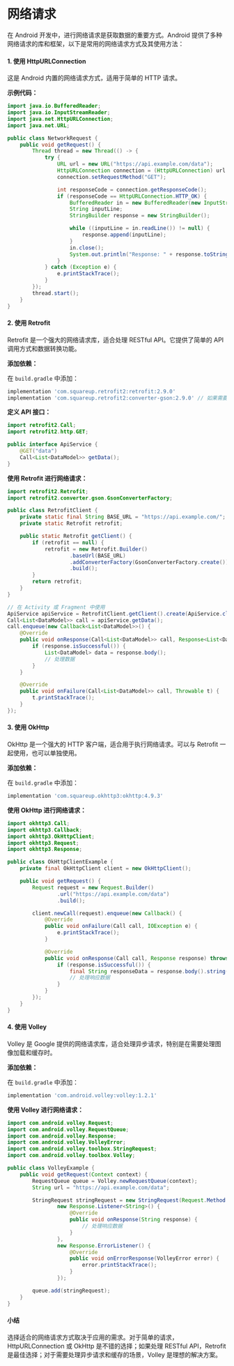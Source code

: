 # 网络请求

在 Android 开发中，进行网络请求是获取数据的重要方式。Android 提供了多种网络请求的库和框架，以下是常用的网络请求方式及其使用方法：

#### 1. **使用 HttpURLConnection**

这是 Android 内置的网络请求方式，适用于简单的 HTTP 请求。

**示例代码：**

```java
import java.io.BufferedReader;
import java.io.InputStreamReader;
import java.net.HttpURLConnection;
import java.net.URL;

public class NetworkRequest {
    public void getRequest() {
        Thread thread = new Thread(() -> {
            try {
                URL url = new URL("https://api.example.com/data");
                HttpURLConnection connection = (HttpURLConnection) url.openConnection();
                connection.setRequestMethod("GET");

                int responseCode = connection.getResponseCode();
                if (responseCode == HttpURLConnection.HTTP_OK) {
                    BufferedReader in = new BufferedReader(new InputStreamReader(connection.getInputStream()));
                    String inputLine;
                    StringBuilder response = new StringBuilder();

                    while ((inputLine = in.readLine()) != null) {
                        response.append(inputLine);
                    }
                    in.close();
                    System.out.println("Response: " + response.toString());
                }
            } catch (Exception e) {
                e.printStackTrace();
            }
        });
        thread.start();
    }
}
```

#### 2. **使用 Retrofit**

Retrofit 是一个强大的网络请求库，适合处理 RESTful API。它提供了简单的 API 调用方式和数据转换功能。

**添加依赖：**

在 `build.gradle` 中添加：

```gradle
implementation 'com.squareup.retrofit2:retrofit:2.9.0'
implementation 'com.squareup.retrofit2:converter-gson:2.9.0' // 如果需要解析 JSON
```

**定义 API 接口：**

```java
import retrofit2.Call;
import retrofit2.http.GET;

public interface ApiService {
    @GET("data")
    Call<List<DataModel>> getData();
}
```

**使用 Retrofit 进行网络请求：**

```java
import retrofit2.Retrofit;
import retrofit2.converter.gson.GsonConverterFactory;

public class RetrofitClient {
    private static final String BASE_URL = "https://api.example.com/";
    private static Retrofit retrofit;

    public static Retrofit getClient() {
        if (retrofit == null) {
            retrofit = new Retrofit.Builder()
                    .baseUrl(BASE_URL)
                    .addConverterFactory(GsonConverterFactory.create())
                    .build();
        }
        return retrofit;
    }
}

// 在 Activity 或 Fragment 中使用
ApiService apiService = RetrofitClient.getClient().create(ApiService.class);
Call<List<DataModel>> call = apiService.getData();
call.enqueue(new Callback<List<DataModel>>() {
    @Override
    public void onResponse(Call<List<DataModel>> call, Response<List<DataModel>> response) {
        if (response.isSuccessful()) {
            List<DataModel> data = response.body();
            // 处理数据
        }
    }

    @Override
    public void onFailure(Call<List<DataModel>> call, Throwable t) {
        t.printStackTrace();
    }
});
```

#### 3. **使用 OkHttp**

OkHttp 是一个强大的 HTTP 客户端，适合用于执行网络请求。可以与 Retrofit 一起使用，也可以单独使用。

**添加依赖：**

在 `build.gradle` 中添加：

```gradle
implementation 'com.squareup.okhttp3:okhttp:4.9.3'
```

**使用 OkHttp 进行网络请求：**

```java
import okhttp3.Call;
import okhttp3.Callback;
import okhttp3.OkHttpClient;
import okhttp3.Request;
import okhttp3.Response;

public class OkHttpClientExample {
    private final OkHttpClient client = new OkHttpClient();

    public void getRequest() {
        Request request = new Request.Builder()
                .url("https://api.example.com/data")
                .build();

        client.newCall(request).enqueue(new Callback() {
            @Override
            public void onFailure(Call call, IOException e) {
                e.printStackTrace();
            }

            @Override
            public void onResponse(Call call, Response response) throws IOException {
                if (response.isSuccessful()) {
                    final String responseData = response.body().string();
                    // 处理响应数据
                }
            }
        });
    }
}
```

#### 4. **使用 Volley**

Volley 是 Google 提供的网络请求库，适合处理异步请求，特别是在需要处理图像加载和缓存时。

**添加依赖：**

在 `build.gradle` 中添加：

```gradle
implementation 'com.android.volley:volley:1.2.1'
```

**使用 Volley 进行网络请求：**

```java
import com.android.volley.Request;
import com.android.volley.RequestQueue;
import com.android.volley.Response;
import com.android.volley.VolleyError;
import com.android.volley.toolbox.StringRequest;
import com.android.volley.toolbox.Volley;

public class VolleyExample {
    public void getRequest(Context context) {
        RequestQueue queue = Volley.newRequestQueue(context);
        String url = "https://api.example.com/data";

        StringRequest stringRequest = new StringRequest(Request.Method.GET, url,
                new Response.Listener<String>() {
                    @Override
                    public void onResponse(String response) {
                        // 处理响应数据
                    }
                },
                new Response.ErrorListener() {
                    @Override
                    public void onErrorResponse(VolleyError error) {
                        error.printStackTrace();
                    }
                });

        queue.add(stringRequest);
    }
}
```

#### 小结

选择适合的网络请求方式取决于应用的需求。对于简单的请求，HttpURLConnection 或 OkHttp 是不错的选择；如果处理 RESTful API，Retrofit 是最佳选择；对于需要处理异步请求和缓存的场景，Volley 是理想的解决方案。



